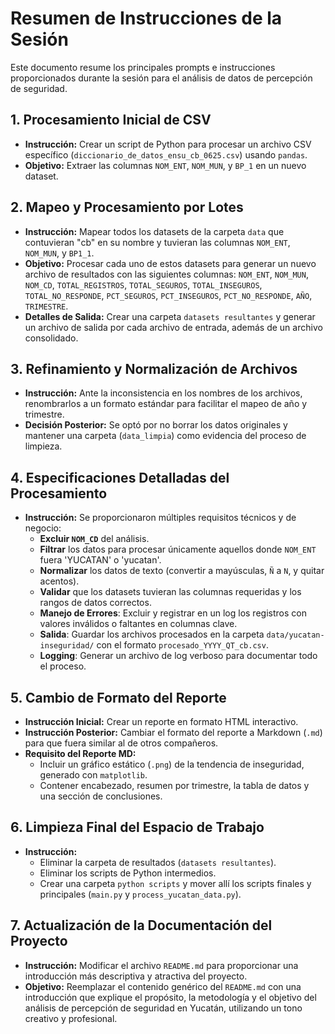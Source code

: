 # Resumen de Instrucciones de la Sesión

Este documento resume los principales prompts e instrucciones proporcionados durante la sesión para el análisis de datos de percepción de seguridad.

## 1. Procesamiento Inicial de CSV

- **Instrucción:** Crear un script de Python para procesar un archivo CSV específico (`diccionario_de_datos_ensu_cb_0625.csv`) usando `pandas`.
- **Objetivo:** Extraer las columnas `NOM_ENT`, `NOM_MUN`, y `BP_1` en un nuevo dataset.

## 2. Mapeo y Procesamiento por Lotes

- **Instrucción:** Mapear todos los datasets de la carpeta `data` que contuvieran "cb" en su nombre y tuvieran las columnas `NOM_ENT`, `NOM_MUN`, y `BP1_1`.
- **Objetivo:** Procesar cada uno de estos datasets para generar un nuevo archivo de resultados con las siguientes columnas: `NOM_ENT`, `NOM_MUN`, `NOM_CD`, `TOTAL_REGISTROS`, `TOTAL_SEGUROS`, `TOTAL_INSEGUROS`, `TOTAL_NO_RESPONDE`, `PCT_SEGUROS`, `PCT_INSEGUROS`, `PCT_NO_RESPONDE`, `AÑO`, `TRIMESTRE`.
- **Detalles de Salida:** Crear una carpeta `datasets resultantes` y generar un archivo de salida por cada archivo de entrada, además de un archivo consolidado.

## 3. Refinamiento y Normalización de Archivos

- **Instrucción:** Ante la inconsistencia en los nombres de los archivos, renombrarlos a un formato estándar para facilitar el mapeo de año y trimestre.
- **Decisión Posterior:** Se optó por no borrar los datos originales y mantener una carpeta (`data_limpia`) como evidencia del proceso de limpieza.

## 4. Especificaciones Detalladas del Procesamiento

- **Instrucción:** Se proporcionaron múltiples requisitos técnicos y de negocio:
    - **Excluir `NOM_CD`** del análisis.
    - **Filtrar** los datos para procesar únicamente aquellos donde `NOM_ENT` fuera 'YUCATAN' o 'yucatan'.
    - **Normalizar** los datos de texto (convertir a mayúsculas, `Ñ` a `N`, y quitar acentos).
    - **Validar** que los datasets tuvieran las columnas requeridas y los rangos de datos correctos.
    - **Manejo de Errores**: Excluir y registrar en un log los registros con valores inválidos o faltantes en columnas clave.
    - **Salida**: Guardar los archivos procesados en la carpeta `data/yucatan-inseguridad/` con el formato `procesado_YYYY_QT_cb.csv`.
    - **Logging**: Generar un archivo de log verboso para documentar todo el proceso.

## 5. Cambio de Formato del Reporte

- **Instrucción Inicial:** Crear un reporte en formato HTML interactivo.
- **Instrucción Posterior:** Cambiar el formato del reporte a Markdown (`.md`) para que fuera similar al de otros compañeros.
- **Requisito del Reporte MD:**
    - Incluir un gráfico estático (`.png`) de la tendencia de inseguridad, generado con `matplotlib`.
    - Contener encabezado, resumen por trimestre, la tabla de datos y una sección de conclusiones.

## 6. Limpieza Final del Espacio de Trabajo

- **Instrucción:**
    - Eliminar la carpeta de resultados (`datasets resultantes`).
    - Eliminar los scripts de Python intermedios.
    - Crear una carpeta `python scripts` y mover allí los scripts finales y principales (`main.py` y `process_yucatan_data.py`).

## 7. Actualización de la Documentación del Proyecto

- **Instrucción:** Modificar el archivo `README.md` para proporcionar una introducción más descriptiva y atractiva del proyecto.
- **Objetivo:** Reemplazar el contenido genérico del `README.md` con una introducción que explique el propósito, la metodología y el objetivo del análisis de percepción de seguridad en Yucatán, utilizando un tono creativo y profesional.